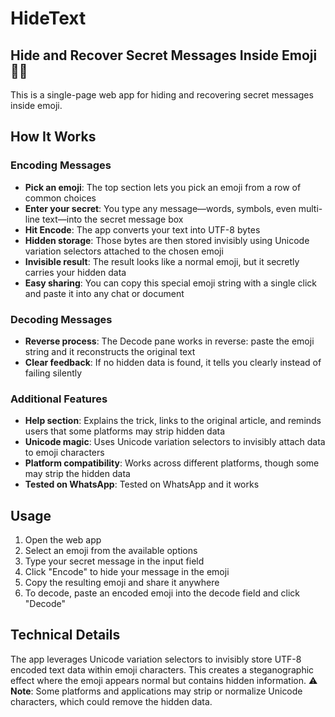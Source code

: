 # HideText
## Hide and Recover Secret Messages Inside Emoji 🕵️‍♂️
This is a single-page web app for hiding and recovering secret messages inside emoji.
## How It Works
### Encoding Messages
- **Pick an emoji**: The top section lets you pick an emoji from a row of common choices
- **Enter your secret**: You type any message—words, symbols, even multi-line text—into the secret message box
- **Hit Encode**: The app converts your text into UTF-8 bytes
- **Hidden storage**: Those bytes are then stored invisibly using Unicode variation selectors attached to the chosen emoji
- **Invisible result**: The result looks like a normal emoji, but it secretly carries your hidden data
- **Easy sharing**: You can copy this special emoji string with a single click and paste it into any chat or document
### Decoding Messages
- **Reverse process**: The Decode pane works in reverse: paste the emoji string and it reconstructs the original text
- **Clear feedback**: If no hidden data is found, it tells you clearly instead of failing silently
### Additional Features
- **Help section**: Explains the trick, links to the original article, and reminds users that some platforms may strip hidden data
- **Unicode magic**: Uses Unicode variation selectors to invisibly attach data to emoji characters
- **Platform compatibility**: Works across different platforms, though some may strip the hidden data
- **Tested on WhatsApp**: Tested on WhatsApp and it works
## Usage
1. Open the web app
2. Select an emoji from the available options
3. Type your secret message in the input field
4. Click "Encode" to hide your message in the emoji
5. Copy the resulting emoji and share it anywhere
6. To decode, paste an encoded emoji into the decode field and click "Decode"
## Technical Details
The app leverages Unicode variation selectors to invisibly store UTF-8 encoded text data within emoji characters. This creates a steganographic effect where the emoji appears normal but contains hidden information.
⚠️ **Note**: Some platforms and applications may strip or normalize Unicode characters, which could remove the hidden data.
